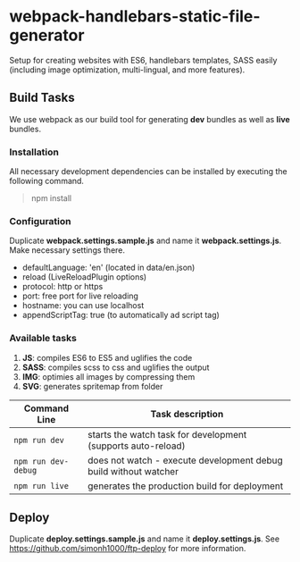 # webpack-handlebars-static-file-generator

Setup for creating websites with ES6, handlebars templates, SASS easily (including image optimization, multi-lingual, and more features).

## Build Tasks

We use webpack as our build tool for generating **dev** bundles as well as **live** bundles.

### Installation

All necessary development dependencies can be installed by executing the following command.

> npm install


### Configuration

Duplicate **webpack.settings.sample.js** and name it **webpack.settings.js**. Make necessary settings there.

- defaultLanguage: 'en' (located in data/en.json)
- reload (LiveReloadPlugin options)
 - protocol: http or https
 - port: free port for live reloading
 - hostname: you can use localhost
 - appendScriptTag: true (to automatically ad script tag)


### Available tasks

 1. **JS**: compiles ES6 to ES5 and uglifies the code
 2. **SASS**: compiles scss to css and uglifies the output
 3. **IMG**: optimies all images by compressing them
 4. **SVG**: generates spritemap from folder

|Command Line|Task description|
|--|--|
|`npm run dev`| starts the watch task for development (supports auto-reload) |
|`npm run dev-debug`| does not watch - execute development debug build without watcher |
|`npm run live`| generates the production build for deployment |

## Deploy

Duplicate **deploy.settings.sample.js** and name it **deploy.settings.js**. See https://github.com/simonh1000/ftp-deploy for more information.
